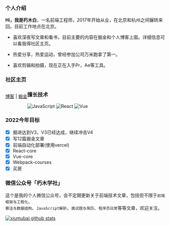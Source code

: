 ### 个人介绍

**Hi，我是朽木白**，一名前端工程师，2017年开始从业，在北京和杭州之间辗转来回。目前工作地点在北京。

- 喜欢深夜写文章和看书，目前主要的内容在掘金和个人博客上面。详细信息可以看我得社区主页。

- 热爱分享，热爱运动，曾经参加公司万米跑拿了第一。

- 喜欢剪辑和拍摄，现在正在入手Pr，Ae等工具。

### 社区主页

<p style="float: left;">
  <a href="http://blog.xiumubai.com/" target="_black">博客</a>
  <span>|</span>
  <a href="https://juejin.cn/user/430664288573789/posts" target="_black">掘金</a>
</p>

### 擅长技术

![JavaScript](https://img.shields.io/badge/-JavaScript%20-blue)
![React](https://img.shields.io/badge/-React-orange)
![Vue](https://img.shields.io/badge/-Vue-green)

### 2022今年目标

- [X] 掘进达到V3，V3已经达成，继续冲击V4
- [X] 写12篇掘金文章
- [X] 前端自动化部署(使用vercel)
- [X] React-core
- [X] Vue-core
- [X] Webpack-courses
- [X] 买房

### 微信公众号「朽木学社」

这个是我的个人微信公众号，会不定期更新关于前端技术文章，包括但不限于`前端框架与工程化`、</br>
`算法与数据结构`、`JavaScript解析`、`面试题与简历`、`程序员日常`等等文章，欢迎关注。

[![xiumubai github stats](https://github-readme-stats.vercel.app/api?username=xiumubai&show_icons=true)](https://github.com/anuraghazra/github-readme-stats)

<!-- <img src="https://github-readme-stats.vercel.app/api/top-langs/?username=xiumubai&theme=radical"> -->
